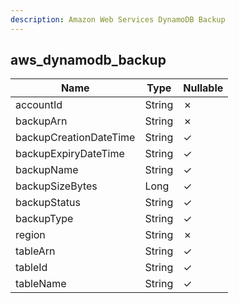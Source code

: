 ```yaml
---
description: Amazon Web Services DynamoDB Backup
---
```

aws_dynamodb_backup
-------------------

| **Name**               | **Type** | **Nullable** |
| ---------------------- | -------- | ------------ |
| accountId              | String   | &cross;      |
| backupArn              | String   | &cross;      |
| backupCreationDateTime | String   | &check;      |
| backupExpiryDateTime   | String   | &check;      |
| backupName             | String   | &check;      |
| backupSizeBytes        | Long     | &check;      |
| backupStatus           | String   | &check;      |
| backupType             | String   | &check;      |
| region                 | String   | &cross;      |
| tableArn               | String   | &check;      |
| tableId                | String   | &check;      |
| tableName              | String   | &check;      |

